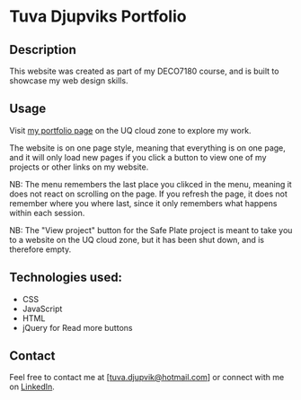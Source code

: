 # Tuva Djupviks Portfolio 

## Description 
This website was created as part of my DECO7180 course, and is built to showcase my web design skills.

## Usage
Visit [my portfolio page](https://deco1800-6f70f6cd.uqcloud.net/) on the UQ cloud zone to explore my work.

The website is on one page style, meaning that everything is on one page, and it will only load new pages if you click a button to view one of my projects or other links on my website. 

NB: The menu remembers the last place you clikced in the menu, meaning it does not react on
scrolling on the page. If you refresh the page, it does not remember where you where last, since it only remembers what happens within each session. 

NB: The "View project" button for the Safe Plate project is meant to take you to a website on the UQ cloud zone, but it has been shut down, and is therefore empty. 

## Technologies used:
- CSS
- JavaScript
- HTML
- jQuery for Read more buttons

## Contact 
Feel free to contact me at [tuva.djupvik@hotmail.com] or connect with me on [LinkedIn](www.linkedin.com/in/tuvadjupvik).